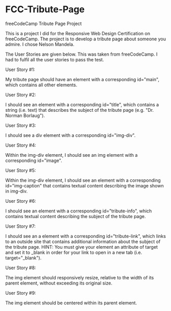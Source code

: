 # FCC-Tribute-Page
freeCodeCamp Tribute Page Project 

This is a project I did for the Responsive Web Design Certification on freeCodeCamp. The project is to develop a tribute page about someone you admire. I chose Nelson Mandela.

The User Stories are given below. This was taken from freeCodeCamp. I had to fulfil all the user stories to pass the test. 

  User Story #1:
  
My tribute page should have an element with a corresponding id="main", which contains all other elements.

  User Story #2:
  
I should see an element with a corresponding id="title", which contains a string (i.e. text) that describes the subject of the tribute page (e.g. "Dr. Norman Borlaug").

  User Story #3:
  
I should see a div element with a corresponding id="img-div".

  User Story #4:
  
Within the img-div element, I should see an img element with a corresponding id="image".

  User Story #5:
  
Within the img-div element, I should see an element with a corresponding id="img-caption" that contains textual content describing the image shown in img-div.

  User Story #6:
  
I should see an element with a corresponding id="tribute-info", which contains textual content describing the subject of the tribute page.

  User Story #7:
  
I should see an a element with a corresponding id="tribute-link", which links to an outside site that contains additional information about the subject of the tribute page. HINT: You must give your element an attribute of target and set it to _blank in order for your link to open in a new tab (i.e. target="_blank").

  User Story #8:
  
The img element should responsively resize, relative to the width of its parent element, without exceeding its original size.

  User Story #9:
  
The img element should be centered within its parent element.
